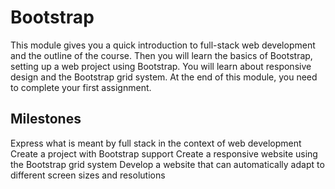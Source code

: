 # Bootstrap
This module gives you a quick introduction to full-stack web development and the outline of the course. Then you will learn the basics of Bootstrap, setting up a web project using Bootstrap. You will learn about responsive design and the Bootstrap grid system. At the end of this module, you need to complete your first assignment.

## Milestones
Express what is meant by full stack in the context of web development
Create a project with Bootstrap support
Create a responsive website using the Bootstrap grid system
Develop a website that can automatically adapt to different screen sizes and resolutions
